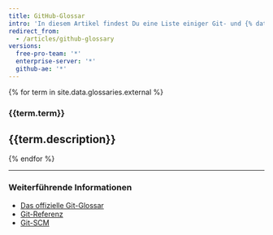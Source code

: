 ```yaml
---
title: GitHub-Glossar
intro: 'In diesem Artikel findest Du eine Liste einiger Git- und {% data variables.product.prodname_dotcom %}-spezifischer Begriffe, die wir übergreifend auf unseren Websites und in unseren Dokumentationen verwenden.'
redirect_from:
  - /articles/github-glossary
versions:
  free-pro-team: '*'
  enterprise-server: '*'
  github-ae: '*'
---
```


{% for term in site.data.glossaries.external %}
  ### {{term.term}}
  {{term.description}}
  ---
{% endfor %}

---

### Weiterführende Informationen

- [Das offizielle Git-Glossar](https://www.kernel.org/pub/software/scm/git/docs/gitglossary.html)
- [Git-Referenz](http://gitref.org/)
- [Git-SCM](https://git-scm.com/doc)
